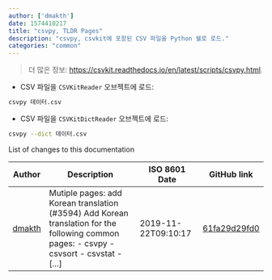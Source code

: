 ```yaml
---
author: ['dmakth']
date: 1574410217
title: "csvpy, TLDR Pages"
description: "csvpy, csvkit에 포함된 CSV 파일을 Python 쉘로 로드."
categories: "common"
---
```

> 더 많은 정보: <https://csvkit.readthedocs.io/en/latest/scripts/csvpy.html>.

- CSV 파일을 `CSVKitReader` 오브젝트에 로드:

```bash
csvpy 데이터.csv
```

- CSV 파일을 `CSVKitDictReader` 오브젝트에 로드:

```bash
csvpy --dict 데이터.csv
```
List of changes to this documentation


Author | Description | ISO 8601 Date | GitHub link
------|-----|-----|-----
[dmakth](mailto:49394293+dmakth@users.noreply.github.com) | Mutiple pages: add Korean translation (#3594) Add Korean translation for the following common pages: - csvpy - csvsort - csvstat - [...] | 2019-11-22T09:10:17 | [61fa29d29fd0](https://github.com/tldr-pages/tldr/commit/61fa29d29fd0c99587f5d0069bb7587567db3c32)

